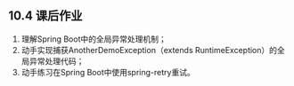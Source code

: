 ## 10.4 课后作业

1. 理解Spring Boot中的全局异常处理机制；
2. 动手实现捕获AnotherDemoException（extends RuntimeException）的全局异常处理代码；
3. 动手练习在Spring Boot中使用spring-retry重试。
